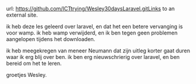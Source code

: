 url: https://github.com/ICTtrying/Wesley30daysLaravel.gitLinks to an external site.

ik heb deze les geleerd over laravel, en dat het een betere vervanging is voor wamp. ik heb wamp verwijderd, en ik ben tegen geen problemen aangelopen tijdens het downloaden. 

ik heb meegekregen van meneer Neumann dat zijn uitleg korter gaat duren waar ik erg blij over ben. 
ik ben erg nieuwschrierig over laravel, en ben bereid om het te leren.

groetjes Wesley.